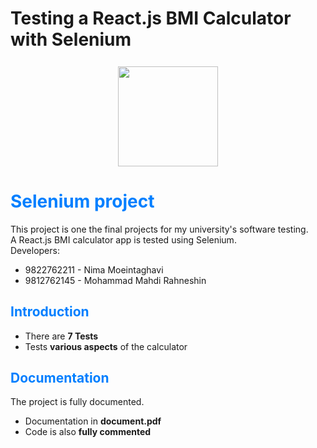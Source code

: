 # Testing a React.js BMI Calculator with Selenium

<p align="center" style="font-size: 1.6rem; font-weight: 600">
<img style="width: 10rem;height:10rem;" src="https://upload.wikimedia.org/wikipedia/commons/d/d5/Selenium_Logo.png"/>
</p>

# <span style="color:#007FFF">Selenium project</span>
This project is one the final projects for my university's software testing.  
A React.js BMI calculator app is tested using Selenium.  
Developers:

  - 9822762211 - Nima Moeintaghavi 
  - 9812762145 - Mohammad Mahdi Rahneshin 

## <span style="color:#007FFF">Introduction</span>

 - There are <strong>7 Tests</strong>
 - Tests <strong>various aspects</strong> of the calculator
## <span style="color:#007FFF">Documentation</span>
The project is fully documented.
 - Documentation in <strong>document.pdf</strong>
 - Code is also <strong>fully commented</strong>
